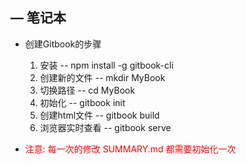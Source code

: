 ##  — 笔记本
- 创建Gitbook的步骤
    1. 安装  --  npm install -g gitbook-cli
    2. 创建新的文件  -- mkdir MyBook
    3. 切换路径  --  cd MyBook
    4. 初始化  -- gitbook init
    5. 创建html文件  --  gitbook build
    6. 浏览器实时查看  --  gitbook serve

- <font color='red'>注意: 每一次的修改 SUMMARY.md 都需要初始化一次</font>

    

